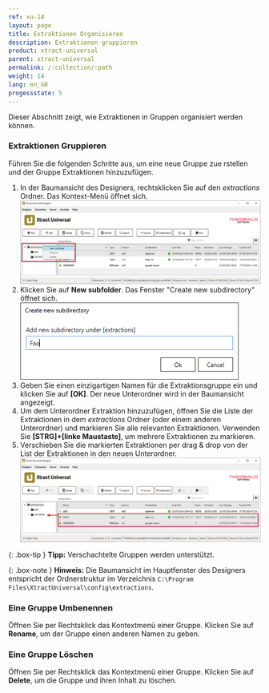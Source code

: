 ```yaml
---
ref: xu-14
layout: page
title: Extraktionen Organisieren
description: Extraktionen gruppieren
product: xtract-universal
parent: xtract-universal
permalink: /:collection/:path
weight: 14
lang: en_GB
progessstate: 5
---
```


Dieser Abschnitt zeigt, wie Extraktionen in Gruppen organisiert werden können.

### Extraktionen Gruppieren

Führen Sie die folgenden Schritte aus, um eine neue Gruppe zue rstellen und der Gruppe Extraktionen hinzuzufügen.

1. In der Baumansicht des Designers, rechtsklicken Sie auf den *extractions* Ordner. Das Kontext-Menü öffnet sich.<br>
![main-window-treeview](/img/content/xu/main-window-treeview.png)
2. Klicken Sie auf **New subfolder**. Das Fenster "Create new subdirectory" öffnet sich.<br>
![create-new-subdirectory](/img/content/xu/create-new-subdirectory.png)
3. Geben Sie einen einzigartigen Namen für die Extraktionsgruppe ein und klicken Sie auf **[OK]**. 
Der neue Unterordner wird in der Baumansicht angezeigt.
4. Um dem Unterordner Extraktion hinzuzufügen, öffnen Sie die Liste der Extraktionen in dem *extractions* Ordner (oder einem anderen Unterordner) und markieren Sie alle relevanten Extraktionen.
Verwenden Sie **[STRG]+[linke Maustaste]**, um mehrere Extraktionen zu markieren.
5. Verschieben Sie die markierten Extraktionen per drag & drop von der List der Extraktionen in den neuen Unterordner. <br>
![main-window-treeview-move-extractions](/img/content/xu/main-window-treeview-move-extractions.png)

{: .box-tip }
**Tipp:** Verschachtelte Gruppen werden unterstützt.

{: .box-note }
**Hinweis:** Die Baumansicht im Hauptfenster des Designers entspricht der Ordnerstruktur im Verzeichnis `C:\Program Files\XtractUniversal\config\extractions`.

### Eine Gruppe Umbenennen

Öffnen Sie per Rechtsklick das Kontextmenü einer Gruppe. Klicken Sie auf **Rename**, um der Gruppe einen anderen Namen zu geben.

### Eine Gruppe Löschen

Öffnen Sie per Rechtsklick das Kontextmenü einer Gruppe. Klicken Sie auf **Delete**, um die Gruppe und ihren Inhalt zu löschen.





